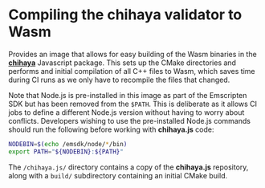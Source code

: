 # Compiling the chihaya validator to Wasm

Provides an image that allows for easy building of the Wasm binaries in the [**chihaya**](https://github.com/ArtifactDB/chihaya.js) Javascript package.
This sets up the CMake directories and performs and initial compilation of all C++ files to Wasm,
which saves time during CI runs as we only have to recompile the files that changed.

Note that Node.js is pre-installed in this image as part of the Emscripten SDK but has been removed from the `$PATH`.
This is deliberate as it allows CI jobs to define a different Node.js version without having to worry about conflicts.
Developers wishing to use the pre-installed Node.js commands should run the following before working with **chihaya.js** code: 

```sh
NODEBIN=$(echo /emsdk/node/*/bin)
export PATH="${NODEBIN}:${PATH}"
```

The `/chihaya.js/` directory contains a copy of the **chihaya.js** repository, along with a `build/` subdirectory containing an initial CMake build.
